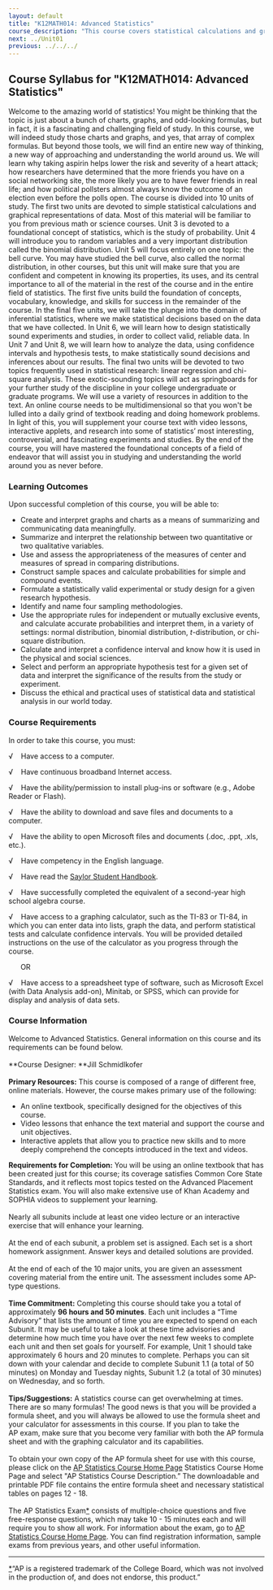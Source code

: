 ```yaml
---
layout: default
title: "K12MATH014: Advanced Statistics"
course_description: "This course covers statistical calculations and graphical representations of data, probability, random variables and binomial distribution, the bell curve, statistical experimentation, data analysis, linear regression, and chi-square analysis."
next: ../Unit01
previous: ../../../
---
```

Course Syllabus for "K12MATH014: Advanced Statistics"
-----------------------------------------------------

Welcome to the amazing world of statistics! You might be thinking that
the topic is just about a bunch of charts, graphs, and odd-looking
formulas, but in fact, it is a fascinating and challenging field of
study. In this course, we will indeed study those charts and graphs, and
yes, that array of complex formulas. But beyond those tools, we will
find an entire new way of thinking, a new way of approaching and
understanding the world around us. We will learn why taking aspirin
helps lower the risk and severity of a heart attack; how researchers
have determined that the more friends you have on a social networking
site, the more likely you are to have fewer friends in real life; and
how political pollsters almost always know the outcome of an election
even before the polls open. The course is divided into 10 units of
study. The first two units are devoted to simple statistical
calculations and graphical representations of data. Most of this
material will be familiar to you from previous math or science courses.
Unit 3 is devoted to a foundational concept of statistics, which is the
study of probability. Unit 4 will introduce you to random variables and
a very important distribution called the binomial distribution. Unit 5
will focus entirely on one topic: the bell curve. You may have studied
the bell curve, also called the normal distribution, in other courses,
but this unit will make sure that you are confident and competent in
knowing its properties, its uses, and its central importance to all of
the material in the rest of the course and in the entire field of
statistics. The first five units build the foundation of concepts,
vocabulary, knowledge, and skills for success in the remainder of the
course. In the final five units, we will take the plunge into the domain
of inferential statistics, where we make statistical decisions based on
the data that we have collected. In Unit 6, we will learn how to design
statistically sound experiments and studies, in order to collect valid,
reliable data. In Unit 7 and Unit 8, we will learn how to analyze the
data, using confidence intervals and hypothesis tests, to make
statistically sound decisions and inferences about our results. The
final two units will be devoted to two topics frequently used in
statistical research: linear regression and chi-square analysis. These
exotic-sounding topics will act as springboards for your further study
of the discipline in your college undergraduate or graduate programs. We
will use a variety of resources in addition to the text. An online
course needs to be multidimensional so that you won't be lulled into a
daily grind of textbook reading and doing homework problems. In light of
this, you will supplement your course text with video lessons,
interactive applets, and research into some of statistics’ most
interesting, controversial, and fascinating experiments and studies. By
the end of the course, you will have mastered the foundational concepts
of a field of endeavor that will assist you in studying and
understanding the world around you as never before.

### Learning Outcomes

Upon successful completion of this course, you will be able to:  

-   Create and interpret graphs and charts as a means of summarizing and
    communicating data meaningfully.
-   Summarize and interpret the relationship between two quantitative or
    two qualitative variables.
-   Use and assess the appropriateness of the measures of center and
    measures of spread in comparing distributions.
-   Construct sample spaces and calculate probabilities for simple and
    compound events.
-   Formulate a statistically valid experimental or study design for a
    given research hypothesis.
-   Identify and name four sampling methodologies.
-   Use the appropriate rules for independent or mutually exclusive
    events, and calculate accurate probabilities and interpret them, in
    a variety of settings: normal distribution, binomial distribution,
    *t*-distribution, or chi-square distribution.
-   Calculate and interpret a confidence interval and know how it is
    used in the physical and social sciences.
-   Select and perform an appropriate hypothesis test for a given set of
    data and interpret the significance of the results from the study or
    experiment.
-   Discuss the ethical and practical uses of statistical data and
    statistical analysis in our world today.

### Course Requirements

In order to take this course, you must:  
  
 √    Have access to a computer.  
  
 √    Have continuous broadband Internet access.  
  
 √    Have the ability/permission to install plug-ins or software (e.g.,
Adobe Reader or Flash).  
  
 √    Have the ability to download and save files and documents to a
computer.  
  
 √    Have the ability to open Microsoft files and documents (.doc,
.ppt, .xls, etc.).  
  
 √    Have competency in the English language.  
  
 √    Have read the [Saylor Student
Handbook](http://www.saylor.org/site/wp-content/uploads/2012/05/Saylor-StudentHandbook.pdf).  
  
 √    Have successfully completed the equivalent of a second-year high
school algebra course.  
  
 √    Have access to a graphing calculator, such as the TI-83 or TI-84,
in which you can enter data into lists, graph the data, and perform
statistical tests and calculate confidence intervals. You will be
provided detailed instructions on the use of the calculator as you
progress through the course.  
  
       OR  
  
 √    Have access to a spreadsheet type of software, such as Microsoft
Excel (with Data Analysis add-on), Minitab, or SPSS, which can provide
for display and analysis of data sets.

### Course Information

Welcome to Advanced Statistics. General information on this course and
its requirements can be found below.  
    
 **Course Designer: **Jill Schmidlkofer  
    
 **Primary Resources:** This course is composed of a range of different
free, online materials. However, the course makes primary use of the
following:  

-   An online textbook, specifically designed for the objectives of this
    course.
-   Video lessons that enhance the text material and support the course
    and unit objectives.
-   Interactive applets that allow you to practice new skills and to
    more deeply comprehend the concepts introduced in the text and
    videos. 

**Requirements for Completion:** You will be using an online textbook
that has been created just for this course; its coverage satisfies
Common Core State Standards, and it reflects most topics tested on the
Advanced Placement Statistics exam. You will also make extensive use of
Khan Academy and SOPHIA videos to supplement your learning.  
    
 Nearly all subunits include at least one video lecture or an
interactive exercise that will enhance your learning.  
    
 At the end of each subunit, a problem set is assigned. Each set is a
short homework assignment. Answer keys and detailed solutions are
provided.  
    
 At the end of each of the 10 major units, you are given an assessment
covering material from the entire unit. The assessment includes some
AP-type questions.  
    
 **Time Commitment:** Completing this course should take you a total of
approximately **96 hours and 50 minutes**. Each unit includes a “Time
Advisory” that lists the amount of time you are expected to spend on
each Subunit. It may be useful to take a look at these time advisories
and determine how much time you have over the next few weeks to complete
each unit and then set goals for yourself. For example, Unit 1 should
take approximately 6 hours and 20 minutes to complete. Perhaps you can
sit down with your calendar and decide to complete Subunit 1.1 (a total
of 50 minutes) on Monday and Tuesday nights, Subunit 1.2 (a total of 30
minutes) on Wednesday, and so forth.  
    
 **Tips/Suggestions:** A statistics course can get overwhelming at
times. There are so many formulas! The good news is that you will be
provided a formula sheet, and you will always be allowed to use the
formula sheet and your calculator for assessments in this course. If you
plan to take the AP exam, make sure that you become very familiar with
both the AP formula sheet and with the graphing calculator and its
capabilities.  
    
 To obtain your own copy of the AP formula sheet for use with this
course, please click on the [AP Statistics Course Home
Page](http://apcentral.collegeboard.com/apc/public/courses/teachers_corner/2151.html) Statistics
Course Home Page and select "AP Statistics Course Description.” The
downloadable and printable PDF file contains the entire formula sheet
and necessary statistical tables on pages 12 - 18.  
    
 The AP Statistics Exam[\*](#_edn1) consists of multiple-choice
questions and five free-response questions, which may take 10 - 15
minutes each and will require you to show all work. For information
about the exam, go to [AP Statistics Course Home
Page](http://apcentral.collegeboard.com/apc/public/courses/teachers_corner/2151.html).
You can find registration information, sample exams from previous years,
and other useful information.  
  

------------------------------------------------------------------------

[\*](#_ednref)“AP is a registered trademark of the College Board, which
was not involved in the production of, and does not endorse, this
product.”


